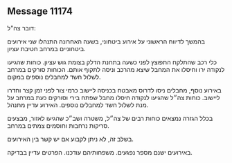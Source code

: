 ## Message 11174

דובר צה"ל:

בהמשך לדיווח הראשוני על אירוע ביטחוני, בשעה האחרונה התנהלו שני אירועים ביטחוניים במרחב חטיבת עציון.

כלי רכב שהתלקח התפוצץ לפני כשעה בתחנת הדלק בצומת גוש עציון. כוחות שהגיעו לנקודה ירו וחיסלו את המחבל שיצא מהרכב וניסה לתקוף אותם. הכוחות סורקים במרחב לשלול חשד למחבלים נוספים במקום. 

באירוע נוסף, מחבלים ניסו לדרוס מאבטח בכניסה ליישוב כרמי צור לפני זמן קצר וחדרו ליישוב. כוחות צה״ל שהגיעו לנקודה חיסלו מחבל שפתח בירי וסורקים כעת במרחב על מנת לשלול חשד למחבלים נוספים. האירוע עדיין מתנהל. 

בכלל הגזרה נמצאים כוחות רבים של צה״ל, משטרה ושב״כ שהגיעו לאזור, מבצעים סריקות נרחבות וחוסמים צמתים במרחב. 

בשלב זה, לא ניתן לקבוע אם יש קשר בין האירועים.

באירועים ישנם מספר נפגעים. משפחותיהם עודכנו. הפרטים עדיין בבדיקה.


